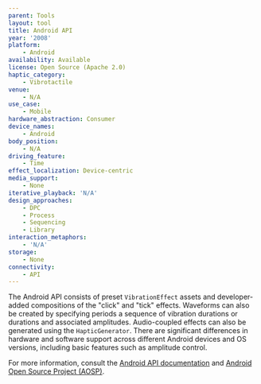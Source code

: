 ```yaml
---
parent: Tools
layout: tool
title: Android API
year: '2008'
platform:
    - Android
availability: Available
license: Open Source (Apache 2.0)
haptic_category:
    - Vibrotactile
venue:
    - N/A
use_case:
    - Mobile
hardware_abstraction: Consumer
device_names:
    - Android
body_position:
    - N/A
driving_feature:
    - Time
effect_localization: Device-centric
media_support:
    - None
iterative_playback: 'N/A'
design_approaches:
    - DPC
    - Process
    - Sequencing
    - Library
interaction_metaphors:
    - 'N/A'
storage:
    - None
connectivity:
    - API
---
```

The Android API consists of preset `VibrationEffect` assets and developer-added compositions of the "click" and "tick" effects.
Waveforms can also be created by specifying periods a sequence of vibration durations or durations and associated amplitudes.
Audio-coupled effects can also be generated using the `HapticGenerator`.
There are significant differences in hardware and software support across different Android devices and OS versions, including basic features such as amplitude control.

For more information, consult the [Android API documentation](https://source.android.com/devices/input/haptics/haptics-implement) and [Android Open Source Project (AOSP)](https://source.android.com/).
